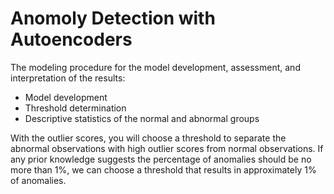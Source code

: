# Anomoly Detection with Autoencoders
The modeling procedure for the model development, assessment, and interpretation of the results:
- Model development
- Threshold determination
- Descriptive statistics of the normal and abnormal groups

With the outlier scores, you will choose a threshold to separate the abnormal observations with high outlier scores 
from normal observations. If any prior knowledge suggests the percentage of anomalies should be no more than 1%, we can
choose a threshold that results in approximately 1% of anomalies.

